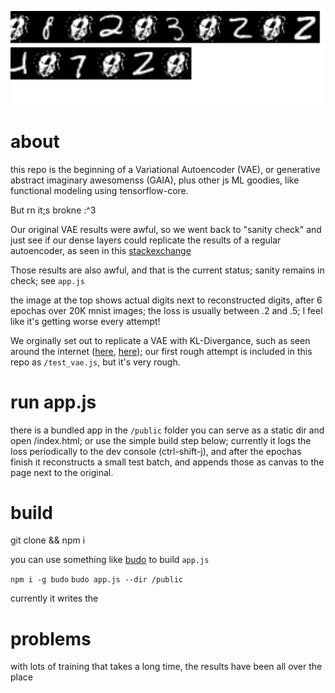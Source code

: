 ![](./various_crap.png)

# about

this repo is the beginning of a Variational Autoencoder (VAE), or generative abstract imaginary awesomenss (GAIA), plus other js ML goodies, like functional modeling using tensorflow-core.  

But rn it;s brokne :^3 

Our original VAE results were awful, so we went back to "sanity check" and just see if our dense layers could replicate the results of a regular autoencoder, as seen in this [stackexchange](https://stats.stackexchange.com/questions/190148/building-an-autoencoder-in-tensorflow-to-surpass-pca#answer-307746)

Those results are also awful, and that is the current status;  sanity remains in check; see `app.js` 

the image at the top shows actual digits next to reconstructed digits, after 6 epochas over 20K mnist images; the loss is usually between .2 and .5;  I feel like it's getting worse every attempt!

We orginally set out to replicate a VAE with KL-Divergance, such as seen around the internet ([here](https://towardsdatascience.com/intuitively-understanding-variational-autoencoders-1bfe67eb5daf), [here](https://github.com/keras-team/keras/blob/master/examples/variational_autoencoder.py)); our first rough attempt is included in this repo as `/test_vae.js`, but it's very rough.  

# run app.js
there is a bundled app in the `/public` folder you can serve as a static dir and open /index.html; or use the simple build step below;  currently it logs the loss periodically to the dev console (ctrl-shift-j), and after the epochas finish it reconstructs a small test batch, and appends those as canvas to the page next to the original.

# build

git clone && npm i

you can use something like [budo](https://npmjs.com/package/budo) to build `app.js`

`npm i -g budo`
`budo app.js --dir /public`
 
currently it writes the  

# problems

with lots of training that takes a long time, the results have been all over the place
